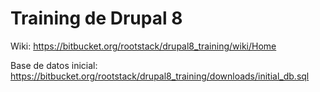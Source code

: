 # Training de Drupal 8

Wiki: https://bitbucket.org/rootstack/drupal8_training/wiki/Home

Base de datos inicial: https://bitbucket.org/rootstack/drupal8_training/downloads/initial_db.sql